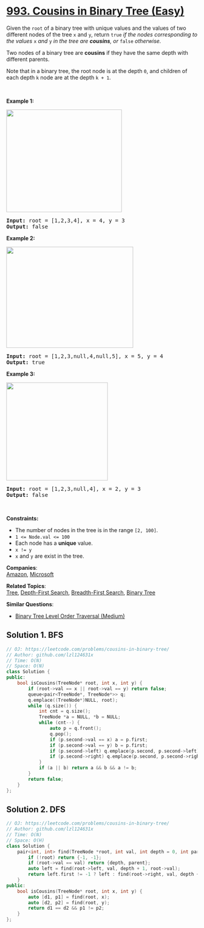# [993. Cousins in Binary Tree (Easy)](https://leetcode.com/problems/cousins-in-binary-tree/)

<p>Given the <code>root</code> of a binary tree with unique values and the values of two different nodes of the tree <code>x</code> and <code>y</code>, return <code>true</code> <em>if the nodes corresponding to the values </em><code>x</code><em> and </em><code>y</code><em> in the tree are <strong>cousins</strong>, or </em><code>false</code><em> otherwise.</em></p>

<p>Two nodes of a binary tree are <strong>cousins</strong> if they have the same depth with different parents.</p>

<p>Note that in a binary tree, the root node is at the depth <code>0</code>, and children of each depth <code>k</code> node are at the depth <code>k + 1</code>.</p>

<p>&nbsp;</p>
<p><strong>Example 1:</strong></p>
<img alt="" src="https://assets.leetcode.com/uploads/2019/02/12/q1248-01.png" style="width: 304px; height: 270px;">
<pre><strong>Input:</strong> root = [1,2,3,4], x = 4, y = 3
<strong>Output:</strong> false
</pre>

<p><strong>Example 2:</strong></p>
<img alt="" src="https://assets.leetcode.com/uploads/2019/02/12/q1248-02.png" style="width: 334px; height: 266px;">
<pre><strong>Input:</strong> root = [1,2,3,null,4,null,5], x = 5, y = 4
<strong>Output:</strong> true
</pre>

<p><strong>Example 3:</strong></p>
<img alt="" src="https://assets.leetcode.com/uploads/2019/02/13/q1248-03.png" style="width: 267px; height: 258px;">
<pre><strong>Input:</strong> root = [1,2,3,null,4], x = 2, y = 3
<strong>Output:</strong> false
</pre>

<p>&nbsp;</p>
<p><strong>Constraints:</strong></p>

<ul>
	<li>The number of nodes in the tree is in the range <code>[2, 100]</code>.</li>
	<li><code>1 &lt;= Node.val &lt;= 100</code></li>
	<li>Each node has a <strong>unique</strong> value.</li>
	<li><code>x != y</code></li>
	<li><code>x</code> and <code>y</code> are exist in the tree.</li>
</ul>


**Companies**:  
[Amazon](https://leetcode.com/company/amazon), [Microsoft](https://leetcode.com/company/microsoft)

**Related Topics**:  
[Tree](https://leetcode.com/tag/tree/), [Depth-First Search](https://leetcode.com/tag/depth-first-search/), [Breadth-First Search](https://leetcode.com/tag/breadth-first-search/), [Binary Tree](https://leetcode.com/tag/binary-tree/)

**Similar Questions**:
* [Binary Tree Level Order Traversal (Medium)](https://leetcode.com/problems/binary-tree-level-order-traversal/)

## Solution 1. BFS

```cpp
// OJ: https://leetcode.com/problems/cousins-in-binary-tree/
// Author: github.com/lzl124631x
// Time: O(N)
// Space: O(N)
class Solution {
public:
    bool isCousins(TreeNode* root, int x, int y) {
        if (root->val == x || root->val == y) return false;
        queue<pair<TreeNode*, TreeNode*>> q;
        q.emplace((TreeNode*)NULL, root);
        while (q.size()) {
            int cnt = q.size();
            TreeNode *a = NULL, *b = NULL;
            while (cnt--) {
                auto p = q.front();
                q.pop();
                if (p.second->val == x) a = p.first;
                if (p.second->val == y) b = p.first;
                if (p.second->left) q.emplace(p.second, p.second->left);
                if (p.second->right) q.emplace(p.second, p.second->right);
            }
            if (a || b) return a && b && a != b;
        }
        return false;
    }
};
```

## Solution 2. DFS

```cpp
// OJ: https://leetcode.com/problems/cousins-in-binary-tree/
// Author: github.com/lzl124631x
// Time: O(N)
// Space: O(H)
class Solution {
    pair<int, int> find(TreeNode *root, int val, int depth = 0, int parent = -1) {
        if (!root) return {-1, -1};
        if (root->val == val) return {depth, parent};
        auto left = find(root->left, val, depth + 1, root->val);
        return left.first != -1 ? left : find(root->right, val, depth + 1, root->val);
    }
public:
    bool isCousins(TreeNode* root, int x, int y) {
        auto [d1, p1] = find(root, x);
        auto [d2, p2] = find(root, y);
        return d1 == d2 && p1 != p2;
    }
};
```